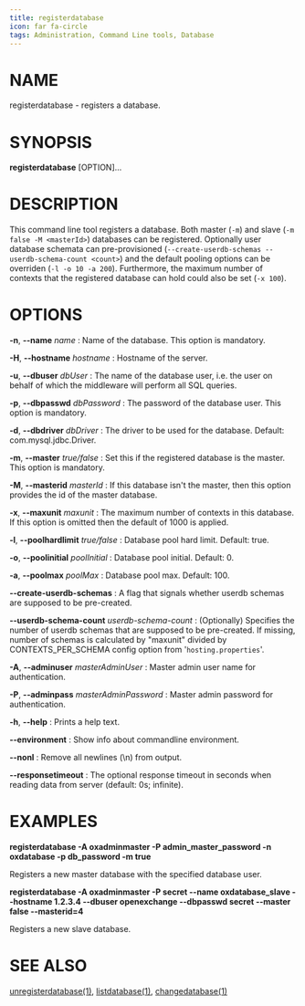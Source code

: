 ```yaml
---
title: registerdatabase
icon: far fa-circle
tags: Administration, Command Line tools, Database
---
```


# NAME

registerdatabase - registers a database.

# SYNOPSIS

**registerdatabase** [OPTION]...

# DESCRIPTION

This command line tool registers a database. Both master (`-m`) and slave (`-m false -M <masterId>`) databases can be registered. Optionally user database schemata can pre-provisioned (`--create-userdb-schemas --userdb-schema-count <count>`) and the default pooling options can be overriden (`-l -o 10 -a 200`). Furthermore, the maximum number of contexts that the registered database can hold could also be set (`-x 100`).

# OPTIONS

**-n**, **--name** *name*
: Name of the database. This option is mandatory.

**-H**, **--hostname** *hostname*
: Hostname of the server.

**-u**, **--dbuser** *dbUser*
: The name of the database user, i.e. the user on behalf of which the middleware will perform all SQL queries.

**-p**, **--dbpasswd** *dbPassword*
: The password of the database user. This option is mandatory.

**-d**, **--dbdriver** *dbDriver*
: The driver to be used for the database. Default: com.mysql.jdbc.Driver.

**-m**, **--master** *true/false*
: Set this if the registered database is the master. This option is mandatory.

**-M**, **--masterid** *masterId*
: If this database isn't the master, then this option provides the id of the master database.

**-x**, **--maxunit** *maxunit*
: The maximum number of contexts in this database. If this option is omitted then the default of 1000 is applied.

**-l**, **--poolhardlimit** *true/false*
: Database pool hard limit. Default: true.

**-o**, **--poolinitial** *poolInitial*
: Database pool initial. Default: 0.

**-a**, **--poolmax** *poolMax*
: Database pool max. Default: 100.

**--create-userdb-schemas**
: A flag that signals whether userdb schemas are supposed to be pre-created.

**--userdb-schema-count** *userdb-schema-count*
: (Optionally) Specifies the number of userdb schemas that are supposed to be pre-created. If missing, number of schemas is calculated by "maxunit" divided by CONTEXTS_PER_SCHEMA config option from '`hosting.properties`'.

**-A**, **--adminuser** *masterAdminUser*
: Master admin user name for authentication.

**-P**, **--adminpass** *masterAdminPassword*
: Master admin password for authentication.

**-h**, **--help**
: Prints a help text.

**--environment**
: Show info about commandline environment.

**--nonl**
: Remove all newlines (\\n) from output.

**--responsetimeout**
: The optional response timeout in seconds when reading data from server (default: 0s; infinite).

# EXAMPLES

**registerdatabase -A oxadminmaster -P admin_master_password -n oxdatabase -p db_password -m true**

Registers a new master database with the specified database user.

**registerdatabase -A oxadminmaster -P secret --name oxdatabase_slave --hostname 1.2.3.4 --dbuser openexchange --dbpasswd secret --master false --masterid=4**

Registers a new slave database.

# SEE ALSO

[unregisterdatabase(1)](unregisterdatabase), [listdatabase(1)](listdatabase), [changedatabase(1)](changedatabase)

